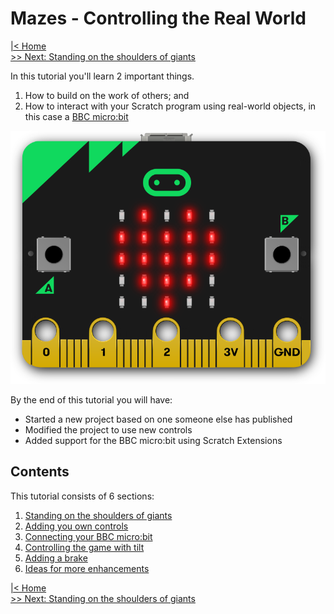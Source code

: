 # Mazes - Controlling the Real World

[|< Home](../README.md)  
[>> Next: Standing on the shoulders of giants](./maze1.md)

In this tutorial you'll learn 2 important things.

1. How to build on the work of others; and
1. How to interact with your Scratch program using real-world objects, in this case a [BBC micro:bit](https://microbit.org/)

![BBC micro:bit](./images/microbit.png)

By the end of this tutorial you will have:

* Started a new project based on one someone else has published
* Modified the project to use new controls
* Added support for the BBC micro:bit using Scratch Extensions

## Contents

This tutorial consists of 6 sections:

1. [Standing on the shoulders of giants](./maze1.md)
2. [Adding you own controls](./maze2.md)
3. [Connecting your BBC micro:bit](./maze3.md)
4. [Controlling the game with tilt](./maze4.md)
5. [Adding a brake](./maze5.md)
6. [Ideas for more enhancements](./maze6.md)

[|< Home](../README.md)  
[>> Next: Standing on the shoulders of giants](./maze1.md)